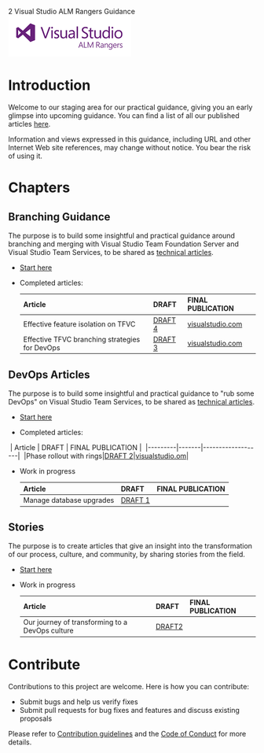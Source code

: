 2 Visual Studio ALM Rangers Guidance 
![](ALMRangers.Logo.250x83.png)

# Introduction 
Welcome to our staging area for our practical guidance, giving you an early glimpse into upcoming guidance. You can find a list of all our published articles [here](https://aka.ms/vsarpublications). 

Information and views expressed in this guidance, including URL and other Internet Web site references, may change without
notice. You bear the risk of using it.

# Chapters

## Branching Guidance
The purpose is to build some insightful and practical guidance around branching and merging with Visual Studio Team Foundation Server and Visual Studio Team Services, to be shared as [technical articles](https://aka.ms/techarticles).

- [Start here](src/Branching)
- Completed articles:

  | Article | DRAFT | FINAL PUBLICATION |
  |---------|-------|-------------------|
  |Effective feature isolation on TFVC|[DRAFT 4](/src/Branching/effective-feature-isolation-on-tfvc.md)|[visualstudio.com](https://www.visualstudio.com/en-us/articles/effective-feature-isolation-on-tfvc)|
  |Effective TFVC branching strategies for DevOps|[DRAFT 3](src/Branching/effective-tfvc-branching-strategies-for-devops.md)|[visualstudio.com](https://www.visualstudio.com/en-us/articles/effective-tfvc-branching-strategies-for-devops)|

## DevOps Articles
The purpose is to build some insightful and practical guidance to "rub some DevOps" on Visual Studio Team Services, to be shared as [technical articles](https://aka.ms/techarticles).

- [Start here](src/DevOps)

- Completed articles:

  | Article | DRAFT | FINAL PUBLICATION |
  |---------|-------|-------------------|
  |Phase rollout with rings|[DRAFT 2](https://github.com/ALM-Rangers/Guidance/blob/master/src/DevOps/phase-rollout-with-rings.md)|[visualstudio.om](https://www.visualstudio.com/en-us/articles/phase-rollout-with-rings)|

- Work in progress

  | Article | DRAFT | FINAL PUBLICATION |
  |---------|-------|-------------------|
  |Manage database upgrades|[DRAFT 1](https://github.com/ALM-Rangers/Guidance/blob/master/src/DevOps/manage-database-upgrades.md)||

## Stories
The purpose is to create articles that give an insight into the transformation of our process, culture, and community, by sharing stories from the field.

- [Start here](src/Stories)
- Work in progress

  | Article | DRAFT | FINAL PUBLICATION |
  |---------|-------|-------------------|
  |Our journey of transforming to a DevOps culture|[DRAFT2](/src/Stories/our-journey-of-transforming-to-a-devops-culture.md)||

# Contribute
Contributions to this project are welcome. Here is how you can contribute:  

- Submit bugs and help us verify fixes  
- Submit pull requests for bug fixes and features and discuss existing proposals   

Please refer to [Contribution guidelines](.github/CONTRIBUTING.md) and the [Code of Conduct](.github/COC.md) for more details.

